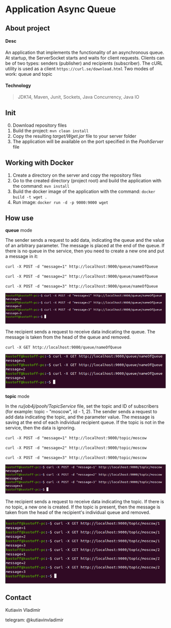 # Application Async Queue

## About project
#### Desc
An application that implements the functionality of an asynchronous queue.
At startup, the ServerSocket starts and waits for client requests.
Clients can be of two types: senders (publisher) and recipients (subscriber).
The cURL utility is used as a client `https://curl.se/download.html`
Two modes of work: queue and topic

#### Technology
> JDK14, Maven, Junit, Sockets, Java Concurrency, Java IO

## Init
0. Download repository files
1. Build the project: `mvn clean install`
2. Copy the resulting *target/Wget.jar* file to your server folder
3. The application will be available on the port specified in the *PoohServer* file

## Working with Docker
1. Create a directory on the server and copy the repository files
2. Go to the created directory (project root) and build the application with the command: `mvn install`
3. Build the docker image of the application with the command: `docker build -t wget .`
5. Run image: `docker run -d -p 9000:9000 wget`

## How use
**queue** mode

The sender sends a request to add data, indicating the queue and the value of an arbitrary parameter.
The message is placed at the end of the queue. If there is no queue in the service, then you need to create a new one and put a message in it:

`curl -X POST -d "message=1" http://localhost:9000/queue/nameOfQueue`

`curl -X POST -d "message=2" http://localhost:9000/queue/nameOfQueue`

`curl -X POST -d "message=3" http://localhost:9000/queue/nameOfQueue`

![queueSendMessage](images/Selection_221.png)

The recipient sends a request to receive data indicating the queue.
The message is taken from the head of the queue and removed.

`curl -X GET http://localhost:9000/queue/nameOfQueue`

![queueReceiveMessage](images/Selection_222.png)

**topic** mode

In the *ru/job4j/pooh/TopicService* file, set the topic and ID of subscribers (for example: topic - "moscow", id - 1, 2).
The sender sends a request to add data indicating the topic, and the parameter value.
The message is saving at the end of each individual recipient queue.
If the topic is not in the service, then the data is ignoring.

`curl -X POST -d "message=1" http://localhost:9000/topic/moscow`

`curl -X POST -d "message=2" http://localhost:9000/topic/moscow`

`curl -X POST -d "message=3" http://localhost:9000/topic/moscow`

![topicSendMessage](images/Selection_223.png)

The recipient sends a request to receive data indicating the topic. If there is no topic, a new one is created.
If the topic is present, then the message is taken from the head of the recipient's individual queue and removed.

![topicReceiveMessage](images/Selection_224.png)

## Contact
Kutiavin Vladimir

telegram: @kutiavinvladimir
